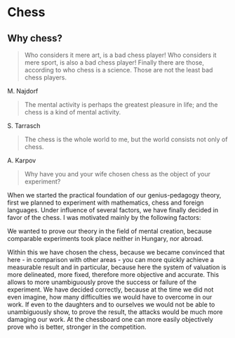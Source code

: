 # Chess

## Why chess?

> Who considers it mere art, is a bad chess player!
> Who considers it mere sport, is also a bad chess player!
> Finally there are those, according to who chess is a science.
> Those are not the least bad chess players.

M. Najdorf

> The mental activity is perhaps the greatest pleasure in life; and the chess is a kind of mental activity.

S. Tarrasch

> The chess is the whole world to me, but the world consists not only of chess.

A. Karpov

> Why have you and your wife chosen chess as the object of your experiment?

When we started the practical foundation of our genius-pedagogy theory, first we planned to experiment with mathematics, chess and foreign languages.
Under influence of several factors, we have finally decided in favor of the chess.
I was motivated mainly by the following factors:

We wanted to prove our theory in the field of mental creation, because comparable experiments took place neither in Hungary, nor abroad.

Within this we have chosen the chess, because we became convinced that here - in comparison with other areas - you can more quickly achieve a measurable result and in particular, because here the system of valuation is more delineated, more fixed, therefore more objective and accurate.
This allows to more unambiguously prove the success or failure of the experiment.
We have decided correctly, because at the time we did not even imagine, how many difficulties we would have to overcome in our work.
If even to the daughters and to ourselves we would not be able to unambiguously show, to prove the result, the attacks would be much more damaging our work.
At the chessboard one can more easily objectively prove who is better, stronger in the competition.

